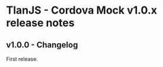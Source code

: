 TlanJS - Cordova Mock v1.0.x release notes
==============================================

## v1.0.0 - Changelog

First release.
